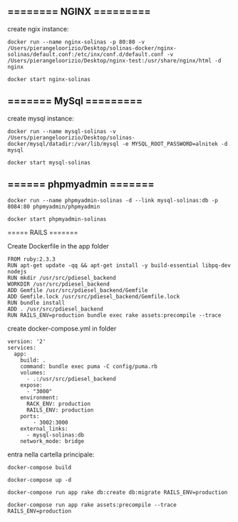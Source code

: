 ## ======== NGINX =========

create ngix instance:
```
docker run --name nginx-solinas -p 80:80 -v /Users/pierangeloorizio/Desktop/solinas-docker/nginx-solinas/default.conf:/etc/inx/conf.d/default.conf -v /Users/pierangeloorizio/Desktop/nginx-test:/usr/share/nginx/html -d nginx
```
```
docker start nginx-solinas
```

## ======= MySql =========

create mysql instance:
```
docker run --name mysql-solinas -v /Users/pierangeloorizio/Desktop/solinas-docker/mysql/datadir:/var/lib/mysql -e MYSQL_ROOT_PASSWORD=alnitek -d mysql
```
```
docker start mysql-solinas 
```

## ====== phpmyadmin =======
```
docker run --name phpmyadmin-solinas -d --link mysql-solinas:db -p 8084:80 phpmyadmin/phpmyadmin
```
```
docker start phpmyadmin-solinas
```
===== RAILS =======

Create Dockerfile in the app folder
```
FROM ruby:2.3.3
RUN apt-get update -qq && apt-get install -y build-essential libpq-dev nodejs
RUN mkdir /usr/src/pdiesel_backend
WORKDIR /usr/src/pdiesel_backend
ADD Gemfile /usr/src/pdiesel_backend/Gemfile
ADD Gemfile.lock /usr/src/pdiesel_backend/Gemfile.lock
RUN bundle install
ADD . /usr/src/pdiesel_backend
RUN RAILS_ENV=production bundle exec rake assets:precompile --trace
```

create docker-compose.yml in folder

```
version: '2'
services:
  app:
    build: .
    command: bundle exec puma -C config/puma.rb
    volumes:
      - .:/usr/src/pdiesel_backend
    expose:
      - "3000"
    environment:
      RACK_ENV: production
      RAILS_ENV: production
    ports:
        - 3002:3000
    external_links:
      - mysql-solinas:db
    network_mode: bridge
```


entra nella cartella principale:
```
docker-compose build
```
```
docker-compose up -d
```
```
docker-compose run app rake db:create db:migrate RAILS_ENV=production
```
```
docker-compose run app rake assets:precompile --trace RAILS_ENV=production
```
